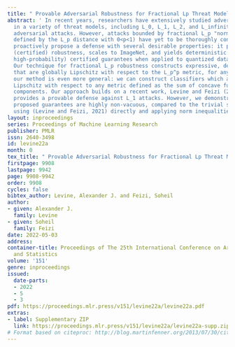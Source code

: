 ```yaml
---
title: " Provable Adversarial Robustness for Fractional Lp Threat Models "
abstract: ' In recent years, researchers have extensively studied adversarial robustness
  in a variety of threat models, including L_0, L_1, L_2, and L_infinity-norm bounded
  adversarial attacks. However, attacks bounded by fractional L_p "norms" (quasi-norms
  defined by the L_p distance with 0<p<1) have yet to be thoroughly considered. We
  proactively propose a defense with several desirable properties: it provides provable
  (certified) robustness, scales to ImageNet, and yields deterministic (rather than
  high-probability) certified guarantees when applied to quantized data (e.g., images).
  Our technique for fractional L_p robustness constructs expressive, deep classifiers
  that are globally Lipschitz with respect to the L_p^p metric, for any 0<p<1. However,
  our method is even more general: we can construct classifiers which are globally
  Lipschitz with respect to any metric defined as the sum of concave functions of
  components. Our approach builds on a recent work, Levine and Feizi (2021), which
  provides a provable defense against L_1 attacks. However, we demonstrate that our
  proposed guarantees are highly non-vacuous, compared to the trivial solution of
  using (Levine and Feizi, 2021) directly and applying norm inequalities. '
layout: inproceedings
series: Proceedings of Machine Learning Research
publisher: PMLR
issn: 2640-3498
id: levine22a
month: 0
tex_title: " Provable Adversarial Robustness for Fractional Lp Threat Models "
firstpage: 9908
lastpage: 9942
page: 9908-9942
order: 9908
cycles: false
bibtex_author: Levine, Alexander J. and Feizi, Soheil
author:
- given: Alexander J.
  family: Levine
- given: Soheil
  family: Feizi
date: 2022-05-03
address:
container-title: Proceedings of The 25th International Conference on Artificial Intelligence
  and Statistics
volume: '151'
genre: inproceedings
issued:
  date-parts:
  - 2022
  - 5
  - 3
pdf: https://proceedings.mlr.press/v151/levine22a/levine22a.pdf
extras:
- label: Supplementary ZIP
  link: https://proceedings.mlr.press/v151/levine22a/levine22a-supp.zip
# Format based on citeproc: http://blog.martinfenner.org/2013/07/30/citeproc-yaml-for-bibliographies/
---
```

